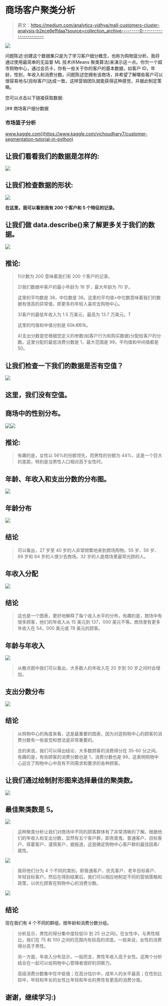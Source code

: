 # 商场客户聚类分析

> 原文：<https://medium.com/analytics-vidhya/mall-customers-cluster-analysis-b2ece6effdaa?source=collection_archive---------0----------------------->

![](img/6165e55a6f2031849ad43741a9ddf3fa.png)

问题陈述:创建这个数据集只是为了学习客户细分概念，也称为购物篮分析。我将通过使用最简单的无监督 ML 技术(KMeans 聚类算法)来演示这一点。你欠一个超市购物中心，通过会员卡，你有一些关于你的客户的基本数据，如客户 ID，年龄，性别，年收入和消费分数。问题陈述您拥有该商场，并希望了解哪些客户可以很容易地与[目标客户]达成一致，这样营销团队就能获得这种感觉，并据此制定策略。

您可以点击以下链接获取数据:

[](https://www.kaggle.com/vjchoudhary7/customer-segmentation-tutorial-in-python) [## 商场客户细分数据

### 市场篮子分析

www.kaggle.com](https://www.kaggle.com/vjchoudhary7/customer-segmentation-tutorial-in-python) 

## 让我们看看我们的数据是怎样的:

![](img/dbd73aeb5196f9cbddb5e962e50acc8d.png)

## 让我们检查数据的形状:

![](img/3b56238a6165b849e212d27a2c6f35bc.png)

**在这里，我可以看到我有 200 个客户和 5 个特征的记录。**

## 让我们做 data.describe()来了解更多关于我们的数据。

![](img/80b4897bf5d440f2ea5f667c3d880ad3.png)

## 推论:

> 1)计数为 200 意味着我们有 200 个客户的记录。
> 
> 2)我们数据中客户的最小年龄为 18 岁，最大年龄为 70 岁。
> 
> 这里的平均数是 38，中位数是 36。这里的平均值>中位数意味着我们的数据有很高的异常值，即更多的年轻人喜欢去购物中心。
> 
> 3)客户的最低年收入为 1.5 万美元，最高为 13.7 万美元。T
> 
> 这里的均值和中值分别是 60k$和 61k$。
> 
> 4)支出分数是您根据您定义的参数(如客户行为和购买数据)分配给客户的分数。这里分配的最低消费分数是 1，最大范围是 99。平均值和中间值都是 50。

## 让我们检查一下我们的数据是否有空值？

![](img/ca84da31a08cf9f9612f1f2095331ecd.png)

## 这里，我们没有空值。

## 商场中的性别分布。

![](img/315735f212ac582176fef0c3d01f69c3.png)![](img/f863d9d3114686d3d115d00c8a79ae29.png)

## 推论:

> 有趣的是，女性以 56%的份额领先，而男性的份额为 44%，这是一个巨大的差距，特别是当男性人口相对高于女性时。

## 年龄、年收入和支出分数的分布图。

![](img/4e5dfac16b458da08a3f31af651704fe.png)

## 年龄分布

![](img/95afdae7f7966e337705e7d303e5e17b.png)

## 结论

> 可以看出，27 岁至 40 岁的人非常频繁地来到商场购物。55 岁、56 岁、69 岁和 64 岁的人很少去商场。32 岁的人是商场里最常光顾的人。

## 年收入分配

![](img/c06f527da8c0e06a51933ce90b7ff8c2.png)

## 结论

> 这也是一个图表，更好地解释了每个收入水平的分布，有趣的是，商场中有很多顾客，他们的年收入从 15 美元到 137，000 美元不等。商场里有更多年收入在 54，000 美元或 78 美元的顾客。

## 年龄与年收入

![](img/20ec9c3ed320888366454ceda97b835e.png)

> 从散点图中我们可以看出，大多数人的年收入在 20 岁到 50 岁之间时会增加。

## 支出分数分布

![](img/93a8babbcc4eeeb8cdcd2b0746977c72.png)

## 结论

> 从购物中心的角度来看，这是最重要的图表，因为对逛购物中心的顾客的消费分数有一些直觉和想法是非常重要的。
> 
> 总的来说，我们可以得出结论，大多数顾客的消费得分在 35-60 分之间。有趣的是，有些顾客的消费分数也是 1，消费分数也是 99，这表明购物中心迎合了购物中心中具有不同需求和要求的各种顾客。

## 让我们通过绘制肘形图来选择最佳的聚类数。

![](img/1c7c87dc349e6ca79608d93b01a80470.png)

## 最佳聚类数是 5。

![](img/ae4c824c9e27cee47073fb6da1316762.png)

> 这种聚类分析让我们对商场中不同的顾客群体有了非常清晰的了解。根据他们的年收入和支出分数，显然有五个客户群，即吝啬鬼、普通客户、目标客户、挥霍客户、谨慎客户，据报道，这是确定购物中心客户群的最佳因素/属性。

![](img/99d20ae6917253e2303fa2e5aec43384.png)

> 我将他们分为 4 个不同的类别，即普通客户、优先客户、老年目标客户、年轻目标客户。然后在得到结果后，我们可以相应地制定不同的营销策略和政策，以优化顾客在购物中心的消费分数。

![](img/cf937f0c483d4c8d88c06b25479b01aa.png)

## 结论

现在我们有 4 个不同的群组，按年龄和消费分数分组。

> 分析显示，男性的得分集中度较低(0 到 25 分之间)。在女性中，与男性相比，我们在 75 和 100 之间的范围内有较高的浓度。一般来说，女性的消费得分高于男性。
> 
> 另一方面，年收入分布显示，一般而言，男性年收入高于女性。这两个分析结合在一起可以给购物中心管理者很好的洞察力。
> 
> 高级消费分数集中在中低值；在高分估价中，成年人的水平最高；在性别比较中，年轻和年长的女性比年轻和年长的男性有更高的消费分值。

## 谢谢，继续学习:)